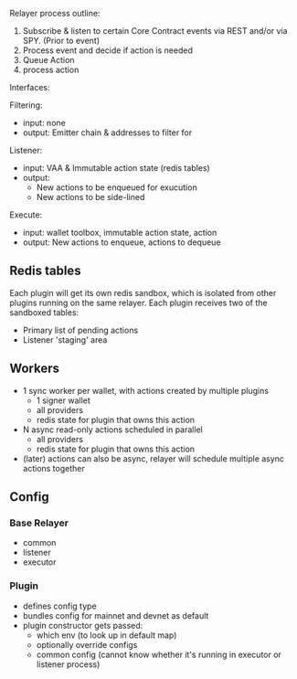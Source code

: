 Relayer process outline:

1. Subscribe & listen to certain Core Contract events via REST and/or via SPY. (Prior to event)
2. Process event and decide if action is needed
3. Queue Action
4. process action

Interfaces:

Filtering:

- input: none
- output: Emitter chain & addresses to filter for

Listener:

- input: VAA & Immutable action state (redis tables)
- output: 
  - New actions to be enqueued for exucution
  - New actions to be side-lined

Execute:

- input: wallet toolbox, immutable action state, action
- output: New actions to enqueue, actions to dequeue

## Redis tables
Each plugin will get its own redis sandbox, which is isolated from other plugins running on the same relayer.
Each plugin receives two of the sandboxed tables:
  - Primary list of pending actions
  - Listener 'staging' area

## Workers
- 1 sync worker per wallet, with actions created by multiple plugins 
  - 1 signer wallet
  - all providers 
  - redis state for plugin that owns this action
- N async read-only actions scheduled in parallel  
  - all providers
  - redis state for plugin that owns this action
- (later) actions can also be async, relayer will schedule multiple async actions together

## Config 
### Base Relayer
- common
- listener
- executor 

### Plugin 
- defines config type
- bundles config for mainnet and devnet as default
- plugin constructor gets passed:
  - which env (to look up in default map)
  - optionally override configs
  - common config (cannot know whether it's running in executor or listener process)